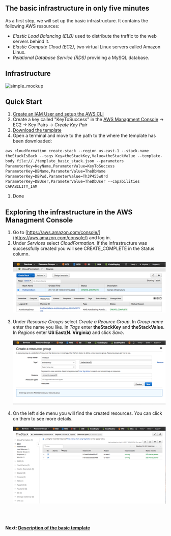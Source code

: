 ## The basic infrastructure in only five minutes
As a first step, we will set up the basic infrastructure. It contains the following AWS resources:

- *Elastic Load Balancing (ELB)* used to distribute the traffic to the web servers behind it.
- *Elastic Compute Cloud (EC2)*, two virtual Linux servers called Amazon Linux.
- *Relational Database Service (RDS)* providing a MySQL database.

## Infrastructure 
![simple_mockup](../../documentation/images/infrastructure_basic.png)

## Quick Start
1. [Create an IAM User and setup the AWS CLI](http://docs.aws.amazon.com/cli/latest/userguide/cli-chap-getting-set-up.html)
1. Create a key called "KeyToSuccess" in the [AWS Managment Console](https://console.aws.amazon.com/console/home) -> EC2 -> Key Pairs -> *Create Key Pair*
1. [Download the template](../../templates/stack_basic/template_basic_stack.json)
1. Open a terminal and move to the path to the where the template has been downloaded: 
```
aws cloudformation create-stack --region us-east-1 --stack-name theStackIsBack --tags Key=theStackKey,Value=theStackValue --template-body file://./template_basic_stack.json --parameters ParameterKey=KeyName,ParameterValue=KeyToSuccess ParameterKey=DBName,ParameterValue=TheDbName ParameterKey=DBPwd,ParameterValue=Th3P455w0rd ParameterKey=DBUser,ParameterValue=TheDbUser --capabilities CAPABILITY_IAM
```
1. Done

## Exploring the infrastructure in the AWS Managment Console

1. Go to [https://aws.amazon.com/console/](https://aws.amazon.com/console/) and log in.
1. Under *Services* select *CloudFormation*. If the infrastructure was successfully created you will see CREATE_COMPLETE in the Status column.
<br/><br/>
![simple_mockup](../../documentation/images/created_stack.png)
<br/><br/>
1. Under *Resource Groups* select *Create a Reource Group*. In *Group name* enter the name you like. In *Tags* enter **theStackKey** and **theStackValue**. In *Regions* enter **US East(N. Virginia)** and click *Save*. 
<br/><br/>
![simple_mockup](../images/create_resource_group.png)
<br/><br/>
1. On the left side menu you will find the created resources. You can click on them to see more details.
<br/><br/>
![simple_mockup](../images/stack_resources.png)
<br/><br/><br/><br/>




**Next: [Description of the basic template](../../documentation/basic_stack/template_desc.md)**